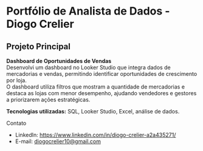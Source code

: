 # Portfólio de Analista de Dados - Diogo Crelier

## Projeto Principal

**Dashboard de Oportunidades de Vendas**  
Desenvolvi um dashboard no Looker Studio que integra dados de mercadorias e vendas, permitindo identificar oportunidades de crescimento por loja.  
O dashboard utiliza filtros que mostram a quantidade de mercadorias e destaca as lojas com menor desempenho, ajudando vendedores e gestores a priorizarem ações estratégicas.  

**Tecnologias utilizadas:** SQL, Looker Studio, Excel, análise de dados.

 Contato
- LinkedIn: https://www.linkedin.com/in/diogo-crelier-a2a435271/
- E-mail: diogocrelier10@gmail.com
